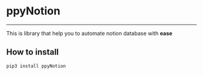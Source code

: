 # ppyNotion
---
This is library that help you to automate notion database with **ease**

## How to install 

```bash
pip3 install ppyNotion
```
